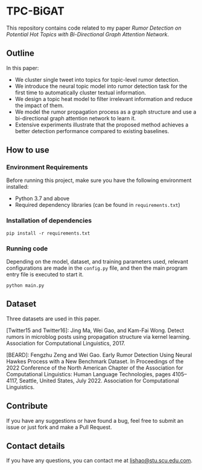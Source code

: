 # TPC-BiGAT

This repository contains code related to my paper *Rumor Detection on Potential Hot Topics with Bi-Directional Graph Attention Network*.

## Outline

In this paper:

- We cluster single tweet into topics for topic-level rumor detection. 
- We introduce the neural topic model into rumor detection task for the first time to automatically cluster textual information. 
- We design a topic heat model to filter irrelevant information and reduce the impact of them. 
- We model the rumor propagation process as a graph structure and use a bi-directional graph attention network to learn it. 
- Extensive experiments illustrate that the proposed method achieves a better detection performance compared to existing baselines.

## How to use

### Environment Requirements

Before running this project, make sure you have the following environment installed:

- Python 3.7 and above
- Required dependency libraries (can be found in `requirements.txt`)

### Installation of dependencies

```
pip install -r requirements.txt
```

### Running code

Depending on the model, dataset, and training parameters used, relevant configurations are made in the `config.py` file, and then the main program entry file is executed to start it.

```
python main.py
```

## Dataset

Three datasets are used in this paper.

[Twitter15 and Twitter16]: Jing Ma, Wei Gao, and Kam-Fai Wong. Detect rumors in microblog posts using propagation structure via kernel learning. Association for Computational Linguistics, 2017.

[BEARD]: Fengzhu Zeng and Wei Gao. Early Rumor Detection Using Neural Hawkes Process with a New Benchmark Dataset. In Proceedings of the 2022 Conference of the North American  Chapter of the Association for Computational Linguistics: Human Language Technologies, pages 4105–4117, Seattle, United States, July 2022. Association for Computational Linguistics.

## Contribute

If you have any suggestions or have found a bug, feel free to submit an issue or just fork and make a Pull Request.

## Contact details

If you have any questions, you can contact me at [lishao@stu.scu.edu.com](lishao@stu.scu.edu.com).
